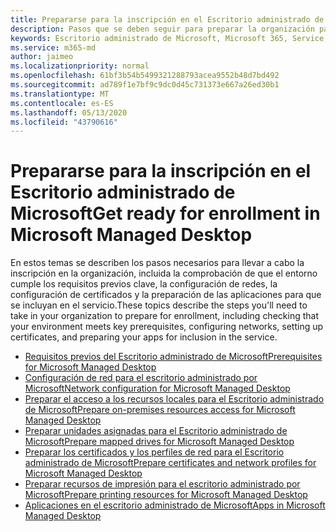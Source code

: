 ```yaml
---
title: Prepararse para la inscripción en el Escritorio administrado de Microsoft
description: Pasos que se deben seguir para preparar la organización para la inscripción
keywords: Escritorio administrado de Microsoft, Microsoft 365, Service, Documentation
ms.service: m365-md
author: jaimeo
ms.localizationpriority: normal
ms.openlocfilehash: 61bf3b54b5499321288793acea9552b48d7bd492
ms.sourcegitcommit: ad789f1e7bf9c9dc0d45c731373e667a26ed30b1
ms.translationtype: MT
ms.contentlocale: es-ES
ms.lasthandoff: 05/13/2020
ms.locfileid: "43790616"
---
```

# <a name="get-ready-for-enrollment-in-microsoft-managed-desktop"></a><span data-ttu-id="ad78d-104">Prepararse para la inscripción en el Escritorio administrado de Microsoft</span><span class="sxs-lookup"><span data-stu-id="ad78d-104">Get ready for enrollment in Microsoft Managed Desktop</span></span>

<span data-ttu-id="ad78d-105">En estos temas se describen los pasos necesarios para llevar a cabo la inscripción en la organización, incluida la comprobación de que el entorno cumple los requisitos previos clave, la configuración de redes, la configuración de certificados y la preparación de las aplicaciones para que se incluyan en el servicio.</span><span class="sxs-lookup"><span data-stu-id="ad78d-105">These topics describe the steps you'll need to take in your organization to prepare for enrollment, including checking that your environment meets key prerequisites, configuring networks, setting up certificates, and preparing your apps for inclusion in the service.</span></span>

- [<span data-ttu-id="ad78d-106">Requisitos previos del Escritorio administrado de Microsoft</span><span class="sxs-lookup"><span data-stu-id="ad78d-106">Prerequisites for Microsoft Managed Desktop</span></span>](prerequisites.md)
- [<span data-ttu-id="ad78d-107">Configuración de red para el escritorio administrado por Microsoft</span><span class="sxs-lookup"><span data-stu-id="ad78d-107">Network configuration for Microsoft Managed Desktop</span></span>](network.md)
- [<span data-ttu-id="ad78d-108">Preparar el acceso a los recursos locales para el Escritorio administrado de Microsoft</span><span class="sxs-lookup"><span data-stu-id="ad78d-108">Prepare on-premises resources access for Microsoft Managed Desktop</span></span>](network.md)
- [<span data-ttu-id="ad78d-109">Preparar unidades asignadas para el Escritorio administrado de Microsoft</span><span class="sxs-lookup"><span data-stu-id="ad78d-109">Prepare mapped drives for Microsoft Managed Desktop</span></span>](mapped-drives.md)
- [<span data-ttu-id="ad78d-110">Preparar los certificados y los perfiles de red para el Escritorio administrado de Microsoft</span><span class="sxs-lookup"><span data-stu-id="ad78d-110">Prepare certificates and network profiles for Microsoft Managed Desktop</span></span>](certs-wifi-lan.md)
- [<span data-ttu-id="ad78d-111">Preparar recursos de impresión para el escritorio administrado por Microsoft</span><span class="sxs-lookup"><span data-stu-id="ad78d-111">Prepare printing resources for Microsoft Managed Desktop</span></span>](printing.md)
- [<span data-ttu-id="ad78d-112">Aplicaciones en el escritorio administrado de Microsoft</span><span class="sxs-lookup"><span data-stu-id="ad78d-112">Apps in Microsoft Managed Desktop</span></span>](apps.md)

